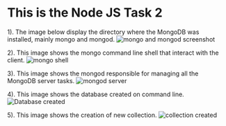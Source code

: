 # This is the Node JS Task 2 #

1). The image below display the directory where the MongoDB was installed, mainly mongo and mongod.
![mongo and mongod screenshot](https://i.ibb.co/P4HJML1/mongo1.png)

2). This image shows the mongo command line shell that interact with the client.
![mongo shell](https://i.ibb.co/bJPCCSz/mongo2.png)

3). This image shows the mongod responsible for managing all the MongoDB server tasks.
![mongod server](https://i.ibb.co/W3wCGC2/mongo3.png)

4). This image shows the database created on command line.
![Database created](https://i.ibb.co/pXtXY7f/mongo4.png)

5). This image shows the creation of new collection.
![collection created](https://i.ibb.co/LdVGzH5/mongo5.png)
